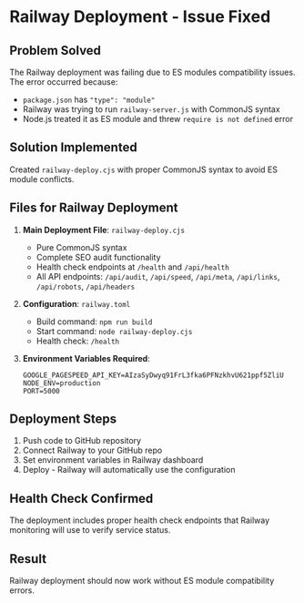 # Railway Deployment - Issue Fixed

## Problem Solved
The Railway deployment was failing due to ES modules compatibility issues. The error occurred because:
- `package.json` has `"type": "module"` 
- Railway was trying to run `railway-server.js` with CommonJS syntax
- Node.js treated it as ES module and threw `require is not defined` error

## Solution Implemented
Created `railway-deploy.cjs` with proper CommonJS syntax to avoid ES module conflicts.

## Files for Railway Deployment

1. **Main Deployment File**: `railway-deploy.cjs`
   - Pure CommonJS syntax 
   - Complete SEO audit functionality
   - Health check endpoints at `/health` and `/api/health`
   - All API endpoints: `/api/audit`, `/api/speed`, `/api/meta`, `/api/links`, `/api/robots`, `/api/headers`

2. **Configuration**: `railway.toml`
   - Build command: `npm run build`
   - Start command: `node railway-deploy.cjs`
   - Health check: `/health`

3. **Environment Variables Required**:
   ```
   GOOGLE_PAGESPEED_API_KEY=AIzaSyDwyq91FrL3fka6PFNzkhvU621ppf5ZliU
   NODE_ENV=production
   PORT=5000
   ```

## Deployment Steps
1. Push code to GitHub repository
2. Connect Railway to your GitHub repo
3. Set environment variables in Railway dashboard
4. Deploy - Railway will automatically use the configuration

## Health Check Confirmed
The deployment includes proper health check endpoints that Railway monitoring will use to verify service status.

## Result
Railway deployment should now work without ES module compatibility errors.